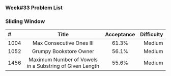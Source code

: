 
### Week#33 Problem List
### Sliding Window

| #  | Title  | Acceptance | Difficulty
| :------------ |:---------------:| :-----:| -----:|
| 1004     | 	Max Consecutive Ones III | 61.3% | Medium  |
| 1052     | Grumpy Bookstore Owner         | 56.1%  | Medium  |
| 1456     | 	Maximum Number of Vowels in a Substring of Given Length | 55.6%  | Medium |
